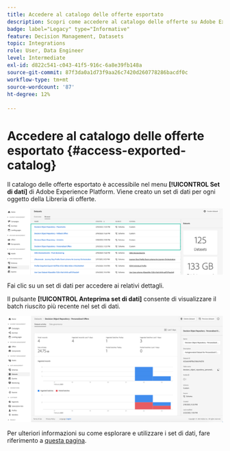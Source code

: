 ```yaml
---
title: Accedere al catalogo delle offerte esportato
description: Scopri come accedere al catalogo delle offerte su Adobe Experience Platform una volta esportato
badge: label="Legacy" type="Informative"
feature: Decision Management, Datasets
topic: Integrations
role: User, Data Engineer
level: Intermediate
exl-id: d822c541-c043-41f5-916c-6a8e39fb148a
source-git-commit: 87f3da0a1d73f9aa26c7420d260778286bacdf0c
workflow-type: tm+mt
source-wordcount: '87'
ht-degree: 12%

---
```


# Accedere al catalogo delle offerte esportato {#access-exported-catalog}

Il catalogo delle offerte esportato è accessibile nel menu **[!UICONTROL Set di dati]** di Adobe Experience Platform. Viene creato un set di dati per ogni oggetto della Libreria di offerte.

![](../assets/datasets-list.png)

Fai clic su un set di dati per accedere ai relativi dettagli.

Il pulsante **[!UICONTROL Anteprima set di dati]** consente di visualizzare il batch riuscito più recente nel set di dati.

![](../assets/dataset-activity.png)

Per ulteriori informazioni su come esplorare e utilizzare i set di dati, fare riferimento a [questa pagina](../../data/get-started-datasets.md).
